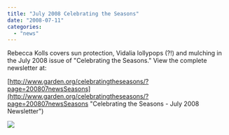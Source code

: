 ```yaml
---
title: "July 2008 Celebrating the Seasons"
date: "2008-07-11"
categories: 
  - "news"
---
```


Rebecca Kolls covers sun protection, Vidalia lollypops (?!) and mulching in the July 2008 issue of "Celebrating the Seasons." View the complete newsletter at:

[http://www.garden.org/celebratingtheseasons/?page=200807newsSeasons](http://www.garden.org/celebratingtheseasons/?page=200807newsSeasons "Celebrating the Seasons - July 2008 Newsletter")

[![](images/onion.jpg)](http://www.garden.org/celebratingtheseasons/images/july08/onion.jpg)
